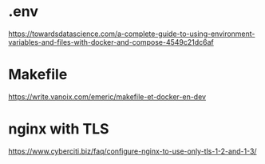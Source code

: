 # .env

https://towardsdatascience.com/a-complete-guide-to-using-environment-variables-and-files-with-docker-and-compose-4549c21dc6af

# Makefile

https://write.vanoix.com/emeric/makefile-et-docker-en-dev

# nginx with TLS

https://www.cyberciti.biz/faq/configure-nginx-to-use-only-tls-1-2-and-1-3/
